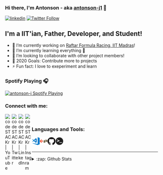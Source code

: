 ### Hi there, I'm Antonson - aka [antonson-j1][linkedin] 👋

[![linkedin](https://img.shields.io/website?label=antonson-j1&style=for-the-badge&url=https%3A%2F%2Fcodestackr.com)](https://www.linkedin.com/in/antonson-j-980534194/)
[![Twitter Follow](https://img.shields.io/twitter/follow/j_antonson?color=1DA1F2&logo=twitter&style=for-the-badge)](https://twitter.com/intent/follow?original_referer=https%3A%2F%2Fgithub.com%2Fantonson-j1&screen_name=j_antonson)

## I'm a IIT'ian, Father, Developer, and Student!

- 🔭 I’m currently working on [Raftar Formula Racing, IIT Madras][linkedin]!
- 🌱 I’m currently learning everything 🤣
- 👯 I’m looking to collaborate with other project members!
- 🥅 2020 Goals: Contribute more to projects
- ⚡ Fun fact: I love to exeperiment and learn

### Spotify Playing 🎧
[<img src="https://now-playing-codestackr.vercel.app/api/spotify-playing" alt="antonson-j Spotify Playing" width="350" />](https://open.spotify.com/user/314hds3pfvy47vtrpebltdv5547i)

### Connect with me:

[<img align="left" alt="codeSTACKr | YouTube" width="22px" src="https://cdn.jsdelivr.net/npm/simple-icons@v3/icons/youtube.svg" />][youtube]
[<img align="left" alt="codeSTACKr | Twitter" width="22px" src="https://cdn.jsdelivr.net/npm/simple-icons@v3/icons/twitter.svg" />][twitter]
[<img align="left" alt="codeSTACKr | LinkedIn" width="22px" src="https://cdn.jsdelivr.net/npm/simple-icons@v3/icons/linkedin.svg" />][linkedin]
[<img align="left" alt="codeSTACKr | Instagram" width="22px" src="https://cdn.jsdelivr.net/npm/simple-icons@v3/icons/instagram.svg" />][instagram]

<br />

### Languages and Tools:

[<img align="left" alt="Visual Studio Code" width="26px" src="https://raw.githubusercontent.com/github/explore/80688e429a7d4ef2fca1e82350fe8e3517d3494d/topics/visual-studio-code/visual-studio-code.png" />][webdevplaylist]
[<img align="left" alt="Git" width="26px" src="https://raw.githubusercontent.com/github/explore/80688e429a7d4ef2fca1e82350fe8e3517d3494d/topics/git/git.png" />][webdevplaylist]
[<img align="left" alt="GitHub" width="26px" src="https://raw.githubusercontent.com/github/explore/78df643247d429f6cc873026c0622819ad797942/topics/github/github.png" />][webdevplaylist]
[<img align="left" alt="Terminal" width="26px" src="https://raw.githubusercontent.com/github/explore/80688e429a7d4ef2fca1e82350fe8e3517d3494d/topics/terminal/terminal.png" />][webdevplaylist]

<br />
<br />


---


<details>
  <summary>:zap: Github Stats</summary>

  <img align="left" alt="antonson-j1's Github Stats" src="https://github-readme-stats.antonson-j1.vercel.app/api?username=antonson-j1&show_icons=true&hide_border=true" />

</details>

[website]: https://codeSTACKr.com
[twitter]: https://twitter.com/j_antonson
[youtube]: https://youtube.com/codeSTACKr
[instagram]: https://www.instagram.com/ant0n.s0n/
[linkedin]: https://www.linkedin.com/in/antonson-j-980534194/
[webdevplaylist]: https://www.youtube.com/playlist?list=PLkwxH9e_vrAJ0WbEsFA9W3I1W-g_BTsbt